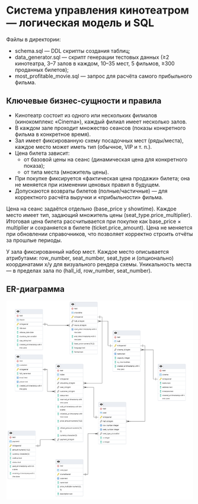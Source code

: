 # Система управления кинотеатром — логическая модель и SQL

Файлы в директории:
- schema.sql — DDL скрипты создания таблиц;
- data_generator.sql — скрипт генерации тестовых данных (≥2 кинотеатра, 3–7 залов в каждом, 10–35 мест, 5 фильмов, ≥300 проданных билетов);
- most_profitable_movie.sql — запрос для расчёта самого прибыльного фильма.


## Ключевые бизнес‑сущности и правила
- Кинотеатр состоит из одного или нескольких филиалов (кинокомплекс «Cinema»), каждый филиал имеет несколько залов.
- В каждом зале проходит множество сеансов (показы конкретного фильма в конкретное время).
- Зал имеет фиксированную схему посадочных мест (ряды/места), каждое место может иметь тип (обычное, VIP и т. п.).
- Цена билета зависит:
  - от базовой цены на сеанс (динамическая цена для конкретного показа);
  - от типа места (множитель цены).
- При покупке фиксируется «фактическая цена продажи» билета; она не меняется при изменении ценовых правил в будущем.
- Допускаются возвраты билетов (полные/частичные) — для корректного расчёта выручки и «прибыльности» фильма.

Цена на сеанс задаётся отдельно (base_price у showtime). Каждое место имеет тип, задающий множитель цены (seat_type.price_multiplier). Итоговая цена билета рассчитывается при покупке как base_price × multiplier и сохраняется в билете (ticket.price_amount). Цена не меняется при обновлении справочников, что позволяет корректно строить отчёты за прошлые периоды.

У зала фиксированный набор мест. Каждое место описывается атрибутами: row_number, seat_number, seat_type и (опционально) координатами x/y для визуального рендера схемы. Уникальность места — в пределах зала по (hall_id, row_number, seat_number).

## ER-диаграмма
![er.png](er.png)

